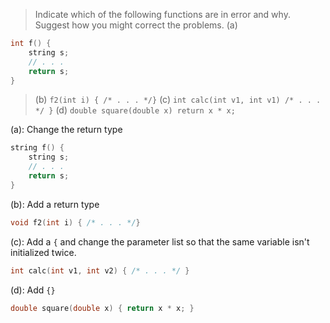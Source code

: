 > Indicate which of the following functions are in error and why. Suggest how you might correct the problems.
> (a)
```cpp
int f() {
	string s;
	// . . .
	return s;
}
```
> (b) `f2(int i) { /* . . . */}`
> (c) `int calc(int v1, int v1) /* . . . */ }`
> (d) `double square(double x) return x * x;`

(a):
Change the return type
```cpp
string f() {
	string s;
	// . . .
	return s;
}
```

(b):
Add a return type
```cpp
void f2(int i) { /* . . . */}
```

(c):
Add a `{` and change the parameter list so that the same variable isn't initialized twice.
```cpp
int calc(int v1, int v2) { /* . . . */ }
```

(d):
Add `{}`
```cpp
double square(double x) { return x * x; }
```